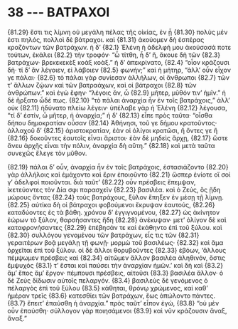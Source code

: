 
# 38 --- ΒΑΤΡΑΧΟΙ

{81.29} ἔστι τις λίμνη οὐ μεγάλη πέλας τῆς οἰκίας, ἐν ᾗ {81.30} πολὺς μέν ἐστι πηλός, πολλοὶ δὲ βάτραχοι. καὶ {81.31} ἀκούομεν δὴ ἑσπέρας κραζόντων τῶν βατράχων. ἡ δ’  {82.1} Ἑλένη ἡ ἀδελφή μου ἀκούσασά ποτε τούτων, ἐκάλει {82.2} τὴν τροφόν· “ὦ τίτθη, ἦ δ’ ἥ, ἄκουε δὴ τῶν {82.3} βατράχων· βρεκεκεκὲξ κοὰξ κοὰξ.” ἡ δ’ ἀπεκρίνατο, {82.4} “οἷον κράζουσι δὴ· τί δ’ ἂν λέγοιεν, εἰ λάβοιεν {82.5} φωνήν;” καὶ ἡ μήτηρ, “ἀλλ’ οὖν εἶχον γε πάλαι· {82.6} τὸ πάλαι γὰρ συνίεσαν ἀλλήλων, οἱ ἄνθρωποι {82.7} τῶν τ’ ἄλλων ζῴων καὶ τῶν βατραάχων, καὶ οἱ βάτραχοι {82.8} τῶν ἀνθρώπων.” καὶ ἐγὼ ἔφην· “λέγοις ἄν, ὦ {82.9} μῆτερ, μῦθόν τιν’ ἡμῖν.” ἡ δὲ ἤρξατο ὧδέ πως. {82.10} “τὸ πάλαι ἀναρχία ἦν ἐν τοῖς βατράχοις,” ἀλλ’ οὐκ {82.11} ἠδύνατο πλείω λέγειν· ὑπέλαβε γὰρ ἡ Ἑλένη {82.12} λέγουσα, “τί δ’ ἐστίν, ὦ μῆτερ, ἡ ἀναρχία;” ἡ δ’ {82.13} εἶπε πρὸς ταῦτα· “οἶσθα δήπου δημοκρατίαν οὖσαν {82.14} Ἀθήνησι, τοῦ γε δήμου κρατοῦντος· ἀλλαχοῦ δ’ {82.15} ἀριστοκρατίαν, ἐὰν οἱ ὀλίγοι κρατῶσι, ἢ ὄντες γε ἢ {82.16} δοκοῦντες ἑαυτοῖς εἶναι ἄριστοι· ἐὰν δὲ μηδεὶς ἄρχῃ, {82.17} ὥστε ἄνευ ἀρχῆς εἶναι τὴν πόλιν, ἀναρχία δὴ αὕτη.” {82.18} καὶ μετὰ ταῦτα συνεχῶς ἔλεγε τὸν μῦθον.

{82.19} πάλαι δ’ οὖν, ἀναρχία ἦν ἐν τοῖς βατράχοις, ἐστασιάζοντο {82.20} γὰρ ἀλλήλοις καὶ ἐμάχοντο καὶ ἔριν ἐποιοῦντο {82.21} ὥσπερ ἐνίοτε οἵ σοί γ’ ἀδελφοὶ ποιοῦνται. διὰ ταῦτ’ {82.22} οὖν πρέσβεις ἔπεμψαν, ἱκετεύοντες τὸν Δία σφι παρασχεῖν {82.23} βασιλέα. καὶ ὁ Ζεύς, ὃς ᾔδη μώρους ὄντας {82.24} τοὺς βατράχους, ξὺλον ἔπηξεν ἐν μέσῃ τῇ λίμνῃ. {82.25} αὐτίκα δὴ οἱ βάτραχοι φοβούμενοι ἔκρυψαν ἑαυτούς, {82.26} καταδύοντες ἐς τὰ βάθη. χρόνου δ’ ἐγγιγνομένου, {82.27} ὡς ἀκίνητον ἐώρων τὸ ξύλον, θαρσήσαντες ἤδη {82.28} ἀνέκυψαν· μετ’ ὀλίγον δὲ καὶ καταφρονήσαντες {82.29} ἐπέβησάν τε καὶ ἐκάθηντο ἐπὶ τοῦ ξύλου. καὶ {82.30} συλλόγου γενομένου τῶν βατράχων, εἷς τις τῶν {82.31} γεραιτέρων βοᾷ μεγάλῃ τῇ φωνῇ· μορμὼ τοῦ βασιλέως· {82.32} καὶ ἅμα ὀρχεῖται ἐπὶ τοῦ ξύλου. οἱ δὲ ἄλλοι θορυβοῦντες {82.33} ἐβόων, ‘ἄλλους πέμψωμεν πρέσβεις καὶ {82.34} αἰτῶμεν ἄλλον βασιλέα ἀληθινόν, ὅστις ἔμψυχός  {83.1} τ’ ἔσται καὶ παύσει τὴν ἀναρχίαν ἡμῶν.’ καὶ δὴ καὶ {83.2} ἅμ’ ἔπος ἅμ’ ἔργον· πέμπουσι πρέσβεις, αἰτοῦσι {83.3} βασιλέα ἄλλον· ὁ δὲ Ζεὺς δίδωσιν αὐτοῖς πελαργόν. {83.4} βασιλεὺς δὲ γενόμενος ὁ πέλαργὸς ἐπὶ τοῦ ξὐλου {83.5} κάθηται, θρόνῳ χρώμενος, καὶ καθ’ ἡμέραν τρεῖς {83.6} κατεσθίει τῶν βατράχων, ἕως ἀπώλοντο πάντες. {83.7} ἔπειτ’ ἐπαύσθη ἡ ἀναρχία.” πρὸς ταῦτ’ εἶπον ἐγώ, {83.8} “οὐ μὲν οὖν ἐπαύσθη· σύλλογον γὰρ ποιησάμενοι {83.9} καὶ νῦν κράζουσιν ἄναξ, ἄναξ.”

